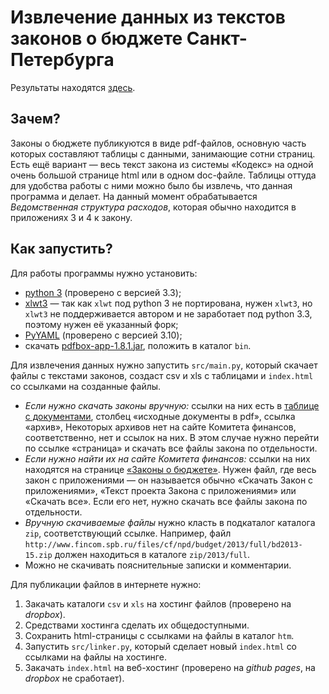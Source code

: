 Извлечение данных из текстов законов о бюджете Санкт-Петербурга
===============================================================

Результаты находятся [здесь](http://antonkhorev.github.io/BudgetSpb/).

Зачем?
------

Законы о бюджете публикуются в виде pdf-файлов, основную часть которых составляют таблицы с данными, занимающие сотни страниц.
Есть ещё вариант — весь текст закона из системы «Кодекс» на одной очень большой странице html или в одном doc-файле.
Таблицы оттуда для удобства работы с ними можно было бы извлечь, что данная программа и делает.
На данный момент обрабатывается *Ведомственная структура расходов*, которая обычно находится в приложениях 3 и 4 к закону.

Как запустить?
--------------

Для работы программы нужно установить:

- [python 3](http://www.python.org/) (проверено с версией 3.3);
- [xlwt3](https://bitbucket.org/luensdorf/xlwt3) — так как `xlwt` под python 3 не портирована, нужен `xlwt3`,
  но `xlwt3` не поддерживается автором и не заработает под python 3.3, поэтому нужен её указанный форк;
- [PyYAML](http://pyyaml.org/wiki/PyYAML) (проверено с версией 3.10);
- скачать [pdfbox-app-1.8.1.jar](http://pdfbox.apache.org/downloads.html), положить в каталог `bin`.

Для извлечения данных нужно запустить `src/main.py`, который скачает файлы с текстами законов, создаст csv и xls с таблицами и `index.html` со ссылками на созданные файлы.

- *Если нужно скачать законы вручную:*
  ссылки на них есть в [таблице с документами](http://antonkhorev.github.io/BudgetSpb/), столбец «исходные документы в pdf», ссылка «архив»,
  Некоторых архивов нет на сайте Комитета финансов, соответственно, нет и ссылок на них.
  В этом случае нужно перейти по ссылке «страница» и скачать все файлы закона по отдельности.
- *Если нужно найти их на сайте Комитета финансов:*
  ссылки на них находятся на странице [«Законы о бюджете»](http://www.fincom.spb.ru/comfin/budjet/laws.htm).
  Нужен файл, где весь закон с приложениями — он называется обычно «Скачать Закон с приложениями», «Текст проекта Закона с приложениями» или «Скачать все».
  Если его нет, нужно скачать все файлы закона по отдельности.
- *Вручную скачиваемые файлы* нужно класть в подкаталог каталога `zip`, соответствующий ссылке.
  Например, файл `http://www.fincom.spb.ru/files/cf/npd/budget/2013/full/bd2013-15.zip` должен находиться в каталоге `zip/2013/full`.
- Можно не скачивать пояснительные записки и комментарии.

Для публикации файлов в интернете нужно:

1. Закачать каталоги `csv` и `xls` на хостинг файлов (проверено на *dropbox*).
2. Средствами хостинга сделать их общедоступными.
3. Сохранить html-страницы с ссылками на файлы в каталог `htm`.
4. Запустить `src/linker.py`, который сделает новый `index.html` со ссылками на файлы на хостинге.
5. Закачать `index.html` на веб-хостинг (проверено на *github pages*, на *dropbox* не сработает).
